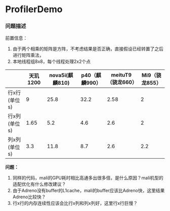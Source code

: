 # ProfilerDemo

### 问题描述
前置信息：

1.   由于两个相乘的矩阵是方阵，不考虑结果是否正确，直接假设已经转置了之后进行矩阵乘法，
2.   本地线程组8x8，每个线程处理2x2个点

|              | 天玑1200 | nova5i(麒麟810) | p40（麒麟990）  | meituT9（骁龙660） | Mi9（骁龙855）  |
| ------------ | ----  | ------ | ---- | ------- | ---- |
| 行x行(单位s) |  9     | 25.8   | 32.2 | 2.58    | 2    |
| 行x列(单位s) |  1.65  | 5.2    | 4.6  | 2.6     | 2    |
| 列x列(单位s) |  3.3   | 11.8   | 8.7  | 2.6     | 2.2  |

**问题：**

1.   同样的代码，mali的GPU耗时相⽐⾼通多出很多倍，是什么原因？mali机型的适配优化有什么修改建议？
2.   由于Adreno没有buffer的L1cache，mali的buffer应该比Adreno快，这里结果Adreno比较快？
3.   行x行的内存连续性应该会比行x列和列x列好，这里行x行巨慢？
